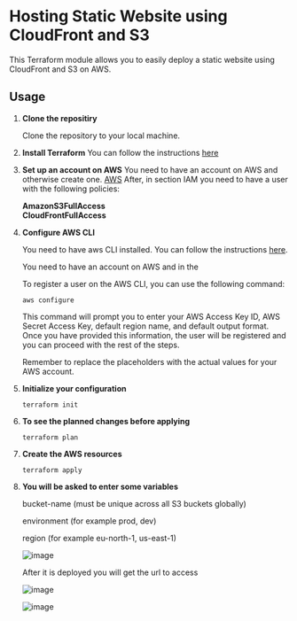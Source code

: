 # Hosting Static Website using CloudFront and S3

This Terraform module allows you to easily deploy a static website using CloudFront and S3 on AWS.

## Usage

1. **Clone the repositiry**

   Clone the repository to your local machine.

2. **Install Terraform**
    You can follow the instructions [here](https://developer.hashicorp.com/terraform/install)

3. **Set up an account on AWS**
    You need to have an account on AWS and otherwise create one. [AWS](https://aws.amazon.com)
    After, in section IAM you need to have a user with the following policies:

    **AmazonS3FullAccess**    
    **CloudFrontFullAccess**

4. **Configure AWS CLI**

    You need to have aws CLI installed. You can follow the instructions [here](https://docs.aws.amazon.com/cli/latest/userguide/getting-started-install.html).

    You need to have an account on AWS and in the 
  
    To register a user on the AWS CLI, you can use the following command:

    ```
    aws configure
    ```

    This command will prompt you to enter your AWS Access Key ID, AWS Secret Access Key, default region name, and default output format. Once you have provided this information, the user will be registered and you can proceed with the rest of the steps.

    Remember to replace the placeholders with the actual values for your AWS account.

5. **Initialize your configuration**
    ```
    terraform init
    ```

6. **To see the planned changes before applying**
    ```
    terraform plan
    ```

7. **Create the AWS resources**
    ```
    terraform apply
    ```

8. **You will be asked to enter some variables**

    bucket-name (must be unique across all S3 buckets globally)

    environment (for example prod, dev)

    region (for example eu-north-1, us-east-1)

   ![image](https://github.com/user-attachments/assets/e241fefe-a1c4-42dd-bda4-2a6b7d5a8ae9)

   After it is deployed you will get the url to access

   ![image](https://github.com/user-attachments/assets/10ac1436-ae86-4b3b-a541-9551aed352f2)

   ![image](https://github.com/user-attachments/assets/c35c93a7-26db-44da-90ce-690a42478aa1)



